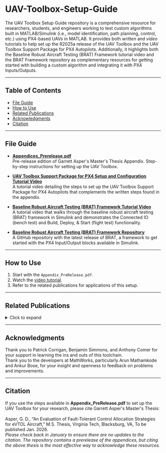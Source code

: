 # UAV-Toolbox-Setup-Guide

The UAV Toolbox Setup Guide repository is a comprehensive resource for researchers, students, and engineers working to test custom algorithms built in MATLAB/Simulink (i.e., model identification, path planning, control, etc.) using PX4-based UAVs in MATLAB. It provides both _written_ and _video_ tutorials to help set up the R2025a release of the UAV Toolbox and the UAV Toolbox Support Package for PX4 Autopilots. Additionally, it highlights both the Baseline Robust Aircraft Testing (BRAT) Framework tutorial video and the BRAT Framework repository as complementary resources for getting started with building a custom algorithm and integrating it with PX4 Inputs/Outputs. 

---

## Table of Contents
- [File Guide](#file-guide)
- [How to Use](#how-to-use)
- [Related Publications](#related-publications)
- [Acknowledgments](#acknowledgments)
- [Citation](#citation)

---

## File Guide
- **[Appendices_Prerelease.pdf](https://github.com/gurt1223/UAV-Toolbox-Setup-Guide/blob/main/Appendices_Prerelease.pdf)**<br>
  Pre-release edition of Garrett Asper's Master's Thesis Appendix. Step-by-step instructions for setting up the UAV Toolbox.

- **[UAV Toolbox Support Package for PX4 Setup and Configuration Tutorial Video](https://youtu.be/UafbBIGAWPQ)**<br>
  A tutorial video detailing the steps to set up the UAV Toolbox Support Package for PX4 Autopilots that complements the written steps found in the appendix.

- **[Baseline Robust Aircraft Testing (BRAT) Framework Tutorial Video](https://youtu.be/mS8hB7pjNKs)**<br>
  A tutorial video that walks through the baseline robust aircraft testing (BRAT) framework in Simulink and demonstrates the Connected IO (bench test) and Build, Deploy, & Start (flight test) functionality.

- **[Baseline Robust Aircraft Testing (BRAT) Framework Repository](https://github.com/gurt1223/brat/)**<br>
  A GitHub repository with the latest release of BRAT, a framework to get started with the PX4 Input/Output blocks available in Simulink.

---

## How to Use
1. Start with the `Appendix_PreRelease.pdf`.  
2. Watch the [video tutorial](https://youtu.be/UafbBIGAWPQ).  
3. Refer to the related publications for applications of this setup.

---

## Related Publications
<details>
<summary>Click to expand</summary>

[1]	Asper, G. D. and Simmons, B. M., “Rapid Flight Control Law Deployment and Testing Framework for Subscale VTOL Aircraft,” NASA/TM−20220011570, Sept. 2022. 

[2]	Asper, G. D., Simmons, B. M., Ackerman, K. A., Axten, R. M., and Corrigan, P. E., “Inexpensive Multirotor Platform for Advanced Controls Testing (IMPACT): Development, Integration, and Experimentation,” NASA/TM-20240000223, March 2024. 

[3]	Simmons, B.M., Ackerman, K.A., and Asper, G.D. “Aero-Propulsive Damping Characterization for eVTOL Aircraft Using Free Motion Wind-Tunnel Testing,” AIAA SciTech 2025 Forum, AIAA Paper 2025-0006, Jan. 2025.

[4]	Corrigan, P.E., Matt, J.J., and Asper, G.D. “Design and Testing of an Octocopter for Aerodynamic and Power Consumption Modeling,” NASA/TM-20240013453, March 2025. 

[5]	Asper, G.D. and Woolsey, C.A., “Toward a Fault-Tolerant Control Allocation Evaluation Framework for eVTOL Aircraft,” VSGC Student Research Conference, Virginia Space Grant Consortium, April 2025.

[6]	Simmons, B.M., Ackerman, K.A., Asper, G.D., Gray, M.N., Snyder, S.M., Axten, R.M., Geuther, S.C., and Chan, R. “Subscale Tiltrotor eVTOL Aircraft Dynamic Modeling and Flight Control Software Development,” Vertical Flight Society Annual Forum & Technology Display, May 2025. 
Awarded Best Paper Submitted to the Modeling & Simulation Technical Committee.

[7]	Comer, A.M., Simmons, B.M., and Asper, G.D. “Design, Simulation, and Flight Testing of a Multi-Purpose VTOL Flight Control System,” NASA/TM—20250000954, September 2025. 

[8]	Simmons, B.M., Ackerman, K.A., and Asper, G.D. “Aero-Propulsive Damping Characterization for eVTOL Aircraft Using Free Motion Wind-Tunnel Testing,” Journal of Aircraft, In review.

[9]	Corrigan, P.E., Asper, G.D., Simmons, B.M., and Woolsey, C.A., “Aircraft System Identification Approach for Control Surface Fault Diagnosis,” AIAA SciTech 2026 Forum, Submitted for consideration, 2026. 

[10]	Asper, G.D., Corrigan, P.E., Simmons, B.M., and Woolsey, C.A., “An Evaluation of Fault-Tolerant Control Allocation Strategies for eVTOL Aircraft,” AIAA SciTech 2026 Forum, Submitted for consideration, 2026.

...
</details>

---

## Acknowledgments
Thank you to Patrick Corrigan, Benjamin Simmons, and Anthony Comer for your support in learning the ins and outs of this toolchain.<br>
Thank you to the developers at MathWorks, particularly Arun Mathamkode and Ankur Bose, for your insight and openness to feedback on problems and improvements.

---

## Citation
If you use the steps available in **Appendix_PreRelease.pdf** to set up the UAV Toolbox for your research, please cite Garrett Asper's Master's Thesis:<br>  
Asper, G. D., “An Evaluation of Fault-Tolerant Control Allocation Strategies for eVTOL Aircraft,” M.S. Thesis, Virginia Tech, Blacksburg, VA, To be published Jan. 2026.<br>
_Please check back in January to ensure there are no updates to the citation. The repository contains a prerelease of the appendices, but citing the above thesis is the most effective way to acknowledge these resources._

